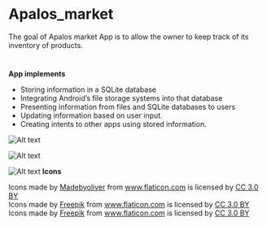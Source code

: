 # Apalos_market
The goal of Apalos market App is to allow the owner to keep track of its inventory of products.

#

__App implements__

* Storing information in a SQLite database
* Integrating Android’s file storage systems into that database
* Presenting information from files and SQLite databases to users
* Updating information based on user input.
* Creating intents to other apps using stored information.

![Alt text](https://cloud.githubusercontent.com/assets/26036800/26179596/4c7dd39e-3b6d-11e7-88ea-4a4ee7387e11.png)

![Alt text](https://cloud.githubusercontent.com/assets/26036800/26179637/8b6d0a84-3b6d-11e7-9588-546dbe6b8a5d.png)

![Alt text](https://cloud.githubusercontent.com/assets/26036800/26179765/3ccdf608-3b6e-11e7-9969-3b430e32c1e5.png)
__Icons__
<div>Icons made by <a href="http://www.flaticon.com/authors/madebyoliver" title="Madebyoliver">Madebyoliver</a> from <a href="http://www.flaticon.com" title="Flaticon">www.flaticon.com</a> is licensed by <a href="http://creativecommons.org/licenses/by/3.0/" title="Creative Commons BY 3.0" target="_blank">CC 3.0 BY</a></div>


<div>Icons made by <a href="http://www.freepik.com" title="Freepik">Freepik</a> from <a href="http://www.flaticon.com" title="Flaticon">www.flaticon.com</a> is licensed by <a href="http://creativecommons.org/licenses/by/3.0/" title="Creative Commons BY 3.0" target="_blank">CC 3.0 BY</a></div>

<div>Icons made by <a href="http://www.freepik.com" title="Freepik">Freepik</a> from <a href="http://www.flaticon.com" title="Flaticon">www.flaticon.com</a> is licensed by <a href="http://creativecommons.org/licenses/by/3.0/" title="Creative Commons BY 3.0" target="_blank">CC 3.0 BY</a></div>
